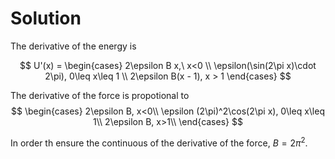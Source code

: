 # Solution
The derivative of the energy is

$$
U'(x) = 
\begin{cases}
2\epsilon B x,\ x<0 \\
\epsilon(\sin(2\pi x)\cdot 2\pi), 0\leq x\leq 1 \\
2\epsilon B(x - 1), x > 1
\end{cases}
$$

The derivative of the force is propotional to
$$
\begin{cases}
2\epsilon B, x<0\\
\epsilon (2\pi)^2\cos(2\pi x), 0\leq x\leq 1\\
2\epsilon B, x>1\\
\end{cases}
$$

In order th ensure the continuous of the derivative of the force, $B=2\pi^2$.